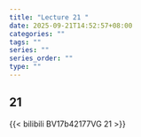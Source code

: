 ```yaml
---
title: "Lecture 21 "
date: 2025-09-21T14:52:57+08:00
categories: ""
tags: ""
series: ""
series_order: ""
type: ""
---
```


## 21 

{{< bilibili BV17b42177VG 21 >}}


